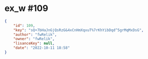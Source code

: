 
# ex_w #109
                
```JSON
{
    "id": 109,
    "key": "sQ+7bHaJnGjQsRzG&4xCnHmXqxuT%7rKhYibDqd^5grMqMxDsG",
    "author": "fwRelik",
    "owner": "fwRelik",
    "lisanceKey": null,
    "date": "2022-10-11 18:58"
}
```
